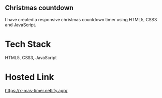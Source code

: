 ## Christmas countdown
I have created a responsive christmas countdown timer using HTML5, CSS3 and JavaScript.
# Tech Stack
HTML5, CSS3, JavaScript
# Hosted Link
https://x-mas-timer.netlify.app/
